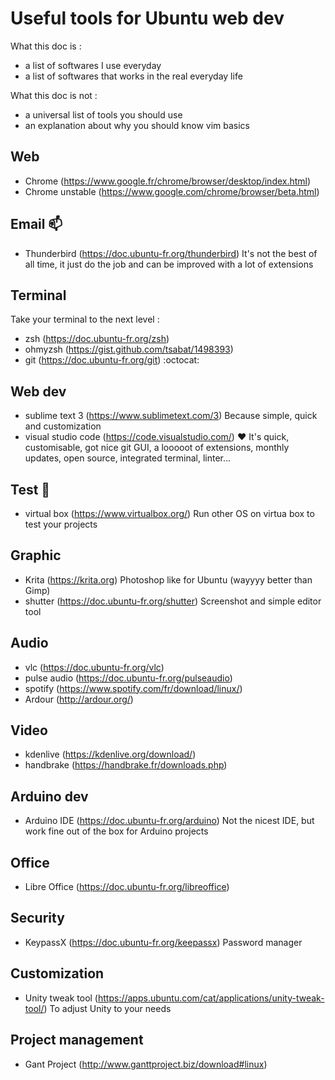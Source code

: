 # Useful tools for Ubuntu web dev

What this doc is :
 * a list of softwares I use everyday
 * a list of softwares that works in the real everyday life

What this doc is not :
 * a universal list of tools you should use
 * an explanation about why you should know vim basics

## Web
* Chrome (https://www.google.fr/chrome/browser/desktop/index.html)
* Chrome unstable (https://www.google.com/chrome/browser/beta.html)

## Email :mailbox: 
* Thunderbird (https://doc.ubuntu-fr.org/thunderbird)
It's not the best of all time, it just do the job and can be improved with a lot of extensions

## Terminal
Take your terminal to the next level :
* zsh (https://doc.ubuntu-fr.org/zsh)
* ohmyzsh (https://gist.github.com/tsabat/1498393)
* git (https://doc.ubuntu-fr.org/git) :octocat: 

## Web dev
* sublime text 3 (https://www.sublimetext.com/3)
Because simple, quick and customization
* visual studio code (https://code.visualstudio.com/) :heart: 
It's quick, customisable, got nice git GUI, a looooot of extensions, monthly updates, open source, integrated terminal, linter...

## Test :microscope: 
* virtual box (https://www.virtualbox.org/)
Run other OS on virtua box to test your projects

## Graphic
* Krita (https://krita.org)
Photoshop like for Ubuntu (wayyyy better than Gimp)
* shutter (https://doc.ubuntu-fr.org/shutter)
Screenshot and simple editor tool

## Audio
* vlc (https://doc.ubuntu-fr.org/vlc)
* pulse audio (https://doc.ubuntu-fr.org/pulseaudio)
* spotify (https://www.spotify.com/fr/download/linux/)
* Ardour (http://ardour.org/)

## Video
* kdenlive (https://kdenlive.org/download/)
* handbrake (https://handbrake.fr/downloads.php)

## Arduino dev
* Arduino IDE (https://doc.ubuntu-fr.org/arduino)
Not the nicest IDE, but work fine out of the box for Arduino projects

## Office 
* Libre Office (https://doc.ubuntu-fr.org/libreoffice)

## Security
* KeypassX (https://doc.ubuntu-fr.org/keepassx)
Password manager

## Customization
* Unity tweak tool (https://apps.ubuntu.com/cat/applications/unity-tweak-tool/)
To adjust Unity to your needs

## Project management
* Gant Project (http://www.ganttproject.biz/download#linux)

